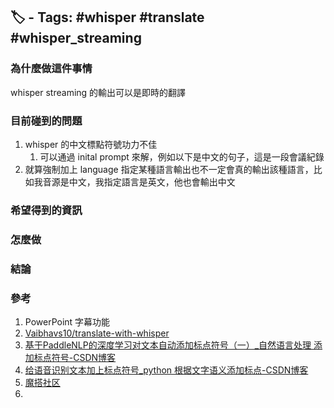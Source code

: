 ## 🏷️ - Tags: #whisper #translate #whisper_streaming 

### 為什麼做這件事情
whisper streaming 的輸出可以是即時的翻譯
### 目前碰到的問題
1. whisper 的中文標點符號功力不佳
	1. 可以通過 inital prompt 來解，例如以下是中文的句子，這是一段會議紀錄
2. 就算強制加上 language 指定某種語言輸出也不一定會真的輸出該種語言，比如我音源是中文，我指定語言是英文，他也會輸出中文
### 希望得到的資訊
### 怎麼做
### 結論
### 參考
1. PowerPoint 字幕功能
2. [Vaibhavs10/translate-with-whisper](https://github.com/Vaibhavs10/translate-with-whisper)
3. [基于PaddleNLP的深度学习对文本自动添加标点符号（一）_自然语言处理 添加标点符号-CSDN博客](https://blog.csdn.net/YY007H/article/details/134745807)
4. [给语音识别文本加上标点符号_python 根据文字语义添加标点-CSDN博客](https://blog.csdn.net/qq_33200967/article/details/122474859)
5. [魔搭社区](https://www.modelscope.cn/models/iic/punc_ct-transformer_zh-cn-common-vocab272727-pytorch/summary)
6. 